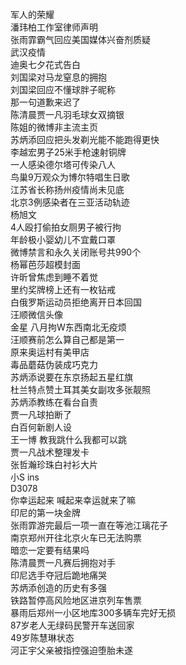 军人的荣耀  
潘玮柏工作室律师声明  
张雨霏霸气回应美国媒体兴奋剂质疑  
武汉疫情  
迪奥七夕花式告白  
刘国梁对马龙窒息的拥抱  
刘国梁回应不懂球胖子昵称  
那一句道歉来迟了  
陈清晨贾一凡羽毛球女双摘银  
陈姐的微博非主流主页  
苏炳添回应把头发剃光能不能跑得更快  
李越宏男子25米手枪速射铜牌  
一人感染德尔塔可传染八人  
鸟巢9万观众为博尔特唱生日歌  
江苏省长称扬州疫情尚未见底  
北京3例感染者在三亚活动轨迹  
杨旭文  
4人殴打偷拍女厕男子被行拘  
年龄极小婴幼儿不宜戴口罩  
微博禁言和永久关闭账号共990个  
杨幂芭莎超模封面  
许昕曾焦虑到睡不着觉  
里约奖牌榜上还有一枚钻戒  
白俄罗斯运动员拒绝离开日本回国  
汪顺微信头像  
金星 八月拘W东西南北无疫烦  
汪顺赛前怎么算自己都是第一  
原来奥运村有美甲店  
毒品蘑菇伪装成巧克力  
苏炳添说要在东京扬起五星红旗  
杜兰特点赞土耳其美女副攻多张靓照  
苏炳添教练在看台自责  
贾一凡球拍断了  
白百何新剧人设  
王一博 教我跳什么我都可以跳  
贾一凡战术整理发卡  
张哲瀚珍珠白衬衫大片  
小S ins  
D3078  
你幸运起来 喊起来幸运就来了嘛  
印尼的第一块金牌  
张雨霏游完最后一项一直在等池江璃花子  
南京郑州开往北京火车已无法购票  
暗恋一定要有结果吗  
陈清晨贾一凡赛后拥抱对手  
印尼选手夺冠后跪地痛哭  
苏炳添创造的历史有多强  
铁路暂停高风险地区进京列车售票  
暴雨后郑州一小区地库300多辆车完好无损  
87岁老人无绿码民警开车送回家  
49岁陈慧琳状态  
河正宇父亲被指控强迫堕胎未遂  
